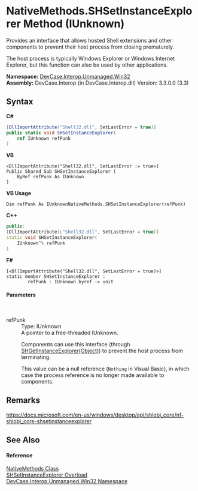 # NativeMethods.SHSetInstanceExplorer Method (IUnknown)
 

Provides an interface that allows hosted Shell extensions and other components to prevent their host process from closing prematurely. 

 The host process is typically Windows Explorer or Windows Internet Explorer, but this function can also be used by other applications.

**Namespace:**&nbsp;<a href="N_DevCase_Interop_Unmanaged_Win32">DevCase.Interop.Unmanaged.Win32</a><br />**Assembly:**&nbsp;DevCase.Interop (in DevCase.Interop.dll) Version: 3.3.0.0 (3.3)

## Syntax

**C#**<br />
``` C#
[DllImportAttribute("Shell32.dll", SetLastError = true)]
public static void SHSetInstanceExplorer(
	ref IUnknown refPunk
)
```

**VB**<br />
``` VB
<DllImportAttribute("Shell32.dll", SetLastError := true>]
Public Shared Sub SHSetInstanceExplorer ( 
	ByRef refPunk As IUnknown
)
```

**VB Usage**<br />
``` VB Usage
Dim refPunk As IUnknownNativeMethods.SHSetInstanceExplorer(refPunk)
```

**C++**<br />
``` C++
public:
[DllImportAttribute(L"Shell32.dll", SetLastError = true)]
static void SHSetInstanceExplorer(
	IUnknown^% refPunk
)
```

**F#**<br />
``` F#
[<DllImportAttribute("Shell32.dll", SetLastError = true)>]
static member SHSetInstanceExplorer : 
        refPunk : IUnknown byref -> unit 

```


#### Parameters
&nbsp;<dl><dt>refPunk</dt><dd>Type: IUnknown<br />A pointer to a free-threaded IUnknown. 

 Components can use this interface (through <a href="M_DevCase_Interop_Unmanaged_Win32_NativeMethods_SHGetInstanceExplorer_1">SHGetInstanceExplorer(Object)</a>) to prevent the host process from terminating. 

 This value can be a null reference (`Nothing` in Visual Basic), in which case the process reference is no longer made available to components.</dd></dl>

## Remarks
<a href="https://docs.microsoft.com/en-us/windows/desktop/api/shlobj_core/nf-shlobj_core-shsetinstanceexplorer" target="_blank">https://docs.microsoft.com/en-us/windows/desktop/api/shlobj_core/nf-shlobj_core-shsetinstanceexplorer</a>

## See Also


#### Reference
<a href="T_DevCase_Interop_Unmanaged_Win32_NativeMethods">NativeMethods Class</a><br /><a href="Overload_DevCase_Interop_Unmanaged_Win32_NativeMethods_SHSetInstanceExplorer">SHSetInstanceExplorer Overload</a><br /><a href="N_DevCase_Interop_Unmanaged_Win32">DevCase.Interop.Unmanaged.Win32 Namespace</a><br />